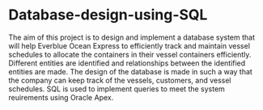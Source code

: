 # Database-design-using-SQL
The aim of this project is to design and implement a database system that will help Everblue Ocean Express to efficiently track and maintain vessel schedules to allocate the containers in their vessel containers efficiently. Different entities are identified and relationships between the identified entities are made. The design of the database is made in such a way that the company can keep track of the vessels, customers, and vessel schedules. SQL is used to implement queries to meet the system reuirements using Oracle Apex.
